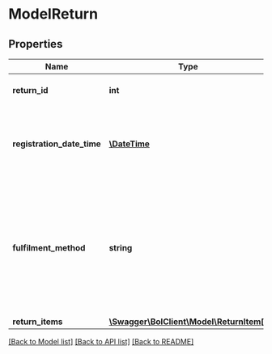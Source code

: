 # ModelReturn

## Properties
Name | Type | Description | Notes
------------ | ------------- | ------------- | -------------
**return_id** | **int** | Unique identifier for a return. | [optional] 
**registration_date_time** | [**\DateTime**](\DateTime.md) | The date and time in ISO 8601 format when this return was registered. | [optional] 
**fulfilment_method** | **string** | Specifies whether this shipment has been fulfilled by the retailer (FBR) or fulfilled by bol.com (FBB). Defaults to FBR. | [optional] 
**return_items** | [**\Swagger\BolClient\Model\ReturnItem[]**](ReturnItem.md) |  | 

[[Back to Model list]](../README.md#documentation-for-models) [[Back to API list]](../README.md#documentation-for-api-endpoints) [[Back to README]](../README.md)


